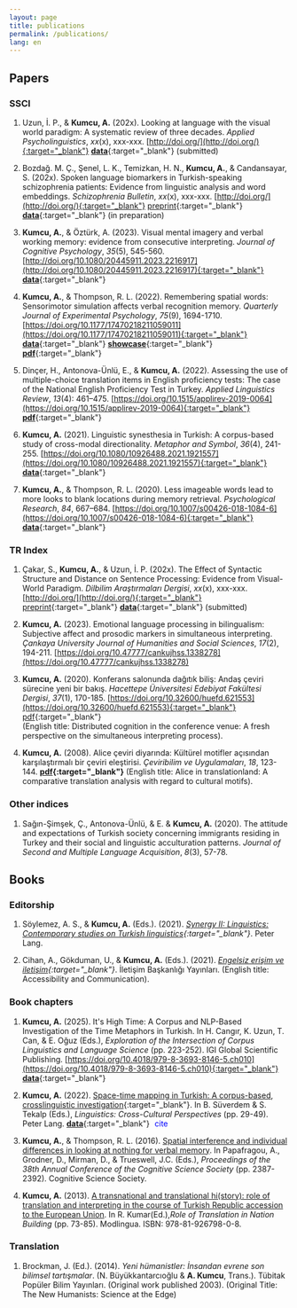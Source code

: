 ```yaml
---
layout: page
title: publications
permalink: /publications/
lang: en
---
```


## Papers

### SSCI

1. Uzun, İ. P., & **Kumcu, A.** (202x). Looking at language with the visual world paradigm: A systematic review of three decades. *Applied Psycholinguistics*, *xx*(x), xxx-xxx. [http://doi.org/](http://doi.org/){:target="_blank"} [**data**](https://osf.io/){:target="_blank"} (submitted)

2. Bozdağ. M. Ç., Şenel, L. K., Temizkan, H. N., **Kumcu, A.**, & Candansayar, S. (202x). Spoken language biomarkers in Turkish-speaking schizophrenia patients: Evidence from linguistic analysis and word embeddings. *Schizophrenia Bulletin*, *xx*(x), xxx-xxx. [http://doi.org/](http://doi.org/){:target="_blank"} [preprint](https://papers.ssrn.com){:target="_blank"} [**data**](https://osf.io/){:target="_blank"} (in preparation)

3. **Kumcu, A.**, & Öztürk, A. (2023). Visual mental imagery and verbal working memory: evidence from consecutive interpreting. *Journal of Cognitive Psychology*, *35*(5), 545-560. [http://doi.org/10.1080/20445911.2023.2216917](http://doi.org/10.1080/20445911.2023.2216917){:target="_blank"} [**data**](https://osf.io/gtxwa/){:target="_blank"}

4. **Kumcu, A.**, & Thompson, R. L. (2022). Remembering spatial words: Sensorimotor simulation affects verbal recognition memory. *Quarterly Journal of Experimental Psychology*, *75*(9), 1694-1710. [https://doi.org/10.1177/17470218211059011](https://doi.org/10.1177/17470218211059011){:target="_blank"} [**data**](https://osf.io/6wcen/){:target="_blank"} [**showcase**](https://link.growkudos.com/1n3kszmuw3k){:target="_blank"} [**pdf**](https://alperkumcu.github.io/pdfs/Remembering%20Spatial%20Words%20Sensorimotor%20Simulation%20Affects%20Verbal%20Recognition%20Memory.pdf){:target="_blank"}

5. Dinçer, H., Antonova-Ünlü, E., & **Kumcu, A.** (2022). Assessing the use of multiple-choice translation items in English proficiency tests: The case of the National English Proficiency Test in Turkey. *Applied Linguistics Review*, *13*(4): 461–475. [https://doi.org/10.1515/applirev-2019-0064](https://doi.org/10.1515/applirev-2019-0064){:target="_blank"} [**pdf**](https://alperkumcu.github.io/pdfs/10.1515_applirev-2019-0064.pdf){:target="_blank"}

6. **Kumcu, A.** (2021). Linguistic synesthesia in Turkish: A corpus-based study of cross-modal directionality. *Metaphor and Symbol*, *36*(4), 241-255. [https://doi.org/10.1080/10926488.2021.1921557](https://doi.org/10.1080/10926488.2021.1921557){:target="_blank"} [**data**](https://osf.io/2unvy/){:target="_blank"}

7. **Kumcu, A.**, & Thompson, R. L. (2020). Less imageable words lead to more looks to blank locations during memory retrieval. *Psychological Research*, *84*, 667–684. [https://doi.org/10.1007/s00426-018-1084-6](https://doi.org/10.1007/s00426-018-1084-6){:target="_blank"} [**data**](https://osf.io/m9yh3/){:target="_blank"}

### TR Index
1. Çakar, S., **Kumcu, A.**, & Uzun, İ. P. (202x). The Effect of Syntactic Structure and Distance on Sentence Processing: Evidence from Visual-World Paradigm. *Dilbilim Araştırmaları Dergisi*, *xx*(x), xxx-xxx. [http://doi.org/](http://doi.org/){:target="_blank"} [preprint](https://papers.ssrn.com/sol3/papers.cfm?abstract_id=4724807){:target="_blank"} [**data**](https://osf.io/m276f/){:target="_blank"} (submitted)

2. **Kumcu, A.** (2023). Emotional language processing in bilingualism: Subjective affect and prosodic markers in simultaneous interpreting. *Çankaya University Journal of Humanities and Social Sciences*, *17*(2), 194-211. [https://doi.org/10.47777/cankujhss.1338278](https://doi.org/10.47777/cankujhss.1338278)

3. **Kumcu, A.** (2020). Konferans salonunda dağıtık biliş: Andaş çeviri sürecine yeni bir bakış. *Hacettepe Üniversitesi Edebiyat Fakültesi Dergisi*, *37*(1), 170-185. [https://doi.org/10.32600/huefd.621553](https://doi.org/10.32600/huefd.621553){:target="_blank"} [pdf](http://example.com/){:target="_blank"}   
(English title: Distributed cognition in the conference venue: A fresh perspective on the simultaneous interpreting process).

4. **Kumcu, A.** (2008). Alice çeviri diyarında: Kültürel motifler açısından karşılaştırmalı bir çeviri eleştirisi. *Çeviribilim ve Uygulamaları*, *18*, 123-144. **[pdf](https://github.com/alperkumcu/alperkumcu.github.io/files/6416075/Alice.Ceviri.Diyarinda.pdf){:target="_blank"}**
(English title: Alice in translationland: A comparative translation analysis with regard to cultural motifs). 

### Other indices
1. Sağın-Şimşek, Ç., Antonova-Ünlü, & E. & **Kumcu, A.** (2020). The attitude and expectations of Turkish society concerning immigrants residing in Turkey and their social and linguistic acculturation patterns. *Journal of Second and Multiple Language Acquisition*, *8*(3), 57-78.

## Books

### Editorship
1. Söylemez, A. S., & **Kumcu, A.** (Eds.). (2021). *[Synergy II: Linguistics: Contemporary studies on Turkish linguistics](https://www.peterlang.com/abstract/title/75216?rskey=7oZpw0){:target="_blank"}*. Peter Lang.

2. Cihan, A., Gökduman, U., & **Kumcu, A.** (Eds.). (2021). *[Engelsiz erişim ve iletişim](https://www.iletisim.gov.tr/images/uploads/dosyalar/Engelsiz_Eris%CC%A7im_ve_I%CC%87letis%CC%A7im_Kitab%C4%B1_%281%29.pdf){:target="_blank"}*. İletişim Başkanlığı Yayınları. (English title: Accessibility and Communication). 

### Book chapters
1. **Kumcu, A.** (2025). It's High Time: A Corpus and NLP-Based Investigation of the Time Metaphors in Turkish. In H. Cangır, K. Uzun, T. Can, & E. Oğuz (Eds.), *Exploration of the Intersection of Corpus Linguistics and Language Science* (pp. 223-252). IGI Global Scientific Publishing. [https://doi.org/10.4018/979-8-3693-8146-5.ch010](https://doi.org/10.4018/979-8-3693-8146-5.ch010){:target="_blank"} [**data**](https://osf.io/ynwdm/){:target="_blank"}

2. **Kumcu, A.** (2022). [Space-time mapping in Turkish: A corpus-based, crosslinguistic investigation](https://alperkumcu.github.io/pdfs/Space-time_mapping_in_Turkish.pdf){:target="_blank"}. In B. Süverdem & S. Tekalp (Eds.), *Linguistics: Cross-Cultural Perspectives* (pp. 29-49). Peter Lang. [**data**](https://osf.io/3ksfb/){:target="_blank"} <span onclick="copyCitation()" style="cursor: pointer; color: blue; text-decoration: bold; margin-left: 5px;">cite</span>

<script>
function copyCitation() {
  const citationText = "Kumcu, A. (2022). Space-time mapping in Turkish: A corpus-based, crosslinguistic investigation. In B. Süverdem & S. Tekalp (Eds.), Linguistics: Cross-Cultural Perspectives (pp. 29-49). Peter Lang.";
  navigator.clipboard.writeText(citationText).then(() => {
    alert("Citation copied to clipboard!");
  }).catch((error) => {
    console.error("Failed to copy citation: ", error);
  });
}
</script>

3. **Kumcu, A.**, & Thompson, R. L. (2016). <a href="https://mindmodeling.org/cogsci2016/papers/0413/index.html" target="_blank">Spatial interference and individual differences in looking at nothing for verbal memory</a>. In Papafragou, A., Grodner, D., Mirman, D., & Trueswell, J.C. (Eds.), *Proceedings of the 38th Annual Conference of the Cognitive Science Society* (pp. 2387-2392). Cognitive Science Society.

4. **Kumcu, A.** (2013). <a href="alperkumcu.github.io/pdfs/A transnational and translational history.pdf" target="_blank">A transnational and translational hi(story): role of translation and interpreting in the course of Turkish Republic accession to the European Union</a>. In R. Kumar(Ed.),<i>Role of Translation in Nation Building</i> (pp. 73-85). Modlingua. ISBN: 978-81-926798-0-8.

### Translation
1. Brockman, J. (Ed.). (2014). *Yeni hümanistler: İnsandan evrene son bilimsel tartışmalar*. (N. Büyükkantarcıoğlu & **A. Kumcu**, Trans.). Tübitak Popüler Bilim Yayınları. (Original work published 2003). (Original Title: The New Humanists: Science at the Edge)
